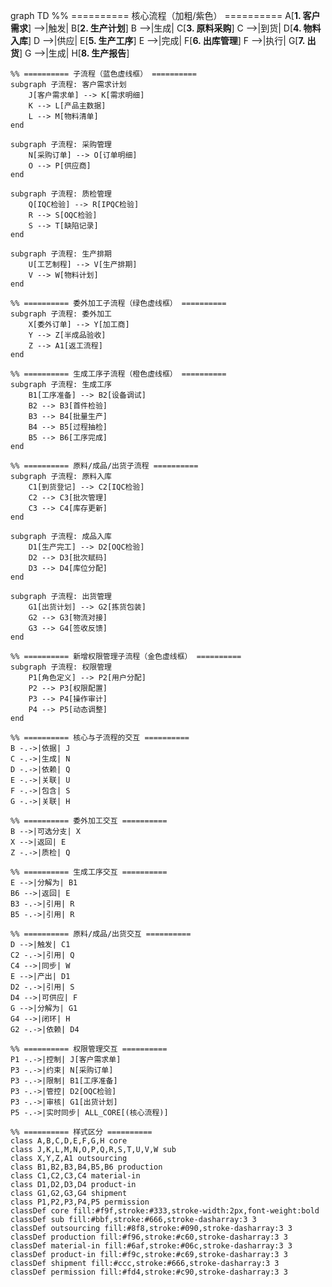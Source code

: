 graph TD
    %% ========== 核心流程（加粗/紫色） ==========
    A[**1. 客户需求**] -->|触发| B[**2. 生产计划**]
    B -->|生成| C[**3. 原料采购**]
    C -->|到货| D[**4. 物料入库**]
    D -->|供应| E[**5. 生产工序**]
    E -->|完成| F[**6. 出库管理**]
    F -->|执行| G[**7. 出货**]
    G -->|生成| H[**8. 生产报告**]

    %% ========== 子流程（蓝色虚线框） ==========
    subgraph 子流程: 客户需求计划
        J[客户需求单] --> K[需求明细]
        K --> L[产品主数据]
        L --> M[物料清单]
    end

    subgraph 子流程: 采购管理
        N[采购订单] --> O[订单明细]
        O --> P[供应商]
    end

    subgraph 子流程: 质检管理
        Q[IQC检验] --> R[IPQC检验]
        R --> S[OQC检验]
        S --> T[缺陷记录]
    end

    subgraph 子流程: 生产排期
        U[工艺制程] --> V[生产排期]
        V --> W[物料计划]
    end

    %% ========== 委外加工子流程（绿色虚线框） ==========
    subgraph 子流程: 委外加工
        X[委外订单] --> Y[加工商]
        Y --> Z[半成品验收]
        Z --> A1[返工流程]
    end

    %% ========== 生成工序子流程（橙色虚线框） ==========
    subgraph 子流程: 生成工序
        B1[工序准备] --> B2[设备调试]
        B2 --> B3[首件检验]
        B3 --> B4[批量生产]
        B4 --> B5[过程抽检]
        B5 --> B6[工序完成]
    end

    %% ========== 原料/成品/出货子流程 ==========
    subgraph 子流程: 原料入库
        C1[到货登记] --> C2[IQC检验]
        C2 --> C3[批次管理]
        C3 --> C4[库存更新]
    end

    subgraph 子流程: 成品入库
        D1[生产完工] --> D2[OQC检验]
        D2 --> D3[批次赋码]
        D3 --> D4[库位分配]
    end

    subgraph 子流程: 出货管理
        G1[出货计划] --> G2[拣货包装]
        G2 --> G3[物流对接]
        G3 --> G4[签收反馈]
    end

    %% ========== 新增权限管理子流程（金色虚线框） ==========
    subgraph 子流程: 权限管理
        P1[角色定义] --> P2[用户分配]
        P2 --> P3[权限配置]
        P3 --> P4[操作审计]
        P4 --> P5[动态调整]
    end

    %% ========== 核心与子流程的交互 ==========
    B -.->|依据| J
    C -.->|生成| N
    D -.->|依赖| Q
    E -.->|关联| U
    F -.->|包含| S
    G -.->|关联| H

    %% ========== 委外加工交互 ==========
    B -->|可选分支| X
    X -->|返回| E
    Z -.->|质检| Q

    %% ========== 生成工序交互 ==========
    E -->|分解为| B1
    B6 -->|返回| E
    B3 -.->|引用| R
    B5 -.->|引用| R

    %% ========== 原料/成品/出货交互 ==========
    D -->|触发| C1
    C2 -.->|引用| Q
    C4 -->|同步| W
    E -->|产出| D1
    D2 -.->|引用| S
    D4 -->|可供应| F
    G -->|分解为| G1
    G4 -->|闭环| H
    G2 -.->|依赖| D4

    %% ========== 权限管理交互 ==========
    P1 -.->|控制| J[客户需求单]
    P3 -.->|约束| N[采购订单]
    P3 -.->|限制| B1[工序准备]
    P3 -.->|管控| D2[OQC检验]
    P3 -.->|审核| G1[出货计划]
    P5 -.->|实时同步| ALL_CORE[(核心流程)]

    %% ========== 样式区分 ==========
    class A,B,C,D,E,F,G,H core
    class J,K,L,M,N,O,P,Q,R,S,T,U,V,W sub
    class X,Y,Z,A1 outsourcing
    class B1,B2,B3,B4,B5,B6 production
    class C1,C2,C3,C4 material-in
    class D1,D2,D3,D4 product-in
    class G1,G2,G3,G4 shipment
    class P1,P2,P3,P4,P5 permission
    classDef core fill:#f9f,stroke:#333,stroke-width:2px,font-weight:bold
    classDef sub fill:#bbf,stroke:#666,stroke-dasharray:3 3
    classDef outsourcing fill:#8f8,stroke:#090,stroke-dasharray:3 3
    classDef production fill:#f96,stroke:#c60,stroke-dasharray:3 3
    classDef material-in fill:#6af,stroke:#06c,stroke-dasharray:3 3
    classDef product-in fill:#f9c,stroke:#c69,stroke-dasharray:3 3
    classDef shipment fill:#ccc,stroke:#666,stroke-dasharray:3 3
    classDef permission fill:#fd4,stroke:#c90,stroke-dasharray:3 3
